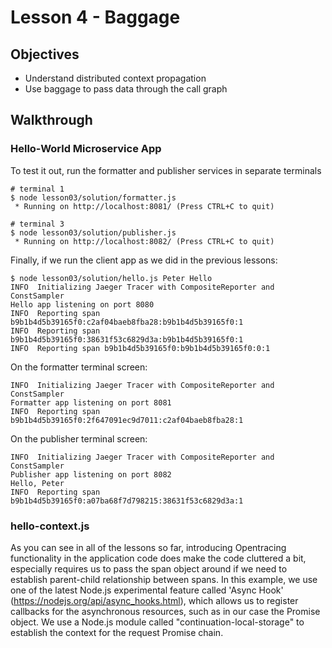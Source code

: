 # Lesson 4 - Baggage

## Objectives

* Understand distributed context propagation
* Use baggage to pass data through the call graph


## Walkthrough

### Hello-World Microservice App


To test it out, run the formatter and publisher services in separate terminals

```
# terminal 1
$ node lesson03/solution/formatter.js
 * Running on http://localhost:8081/ (Press CTRL+C to quit)

# terminal 3
$ node lesson03/solution/publisher.js
 * Running on http://localhost:8082/ (Press CTRL+C to quit)
```


Finally, if we run the client app as we did in the previous lessons:

```
$ node lesson03/solution/hello.js Peter Hello
INFO  Initializing Jaeger Tracer with CompositeReporter and ConstSampler
Hello app listening on port 8080
INFO  Reporting span b9b1b4d5b39165f0:c2af04baeb8fba28:b9b1b4d5b39165f0:1
INFO  Reporting span b9b1b4d5b39165f0:38631f53c6829d3a:b9b1b4d5b39165f0:1
INFO  Reporting span b9b1b4d5b39165f0:b9b1b4d5b39165f0:0:1

```

On the formatter terminal screen:
```
INFO  Initializing Jaeger Tracer with CompositeReporter and ConstSampler
Formatter app listening on port 8081
INFO  Reporting span b9b1b4d5b39165f0:2f647091ec9d7011:c2af04baeb8fba28:1
```

On the publisher terminal screen:
```
INFO  Initializing Jaeger Tracer with CompositeReporter and ConstSampler
Publisher app listening on port 8082
Hello, Peter
INFO  Reporting span b9b1b4d5b39165f0:a07ba68f7d798215:38631f53c6829d3a:1
```

### hello-context.js 
As you can see in all of the lessons so far, introducing Opentracing functionality in the application code does make the code cluttered a bit, especially requires us to pass the span object around if we need to establish parent-child relationship between spans. In this example, we use one of the latest Node.js experimental feature called 'Async Hook' (https://nodejs.org/api/async_hooks.html), which allows us to register callbacks for the asynchronous resources, such as in our case the Promise object. We use a Node.js module called "continuation-local-storage" to establish the context for the request Promise chain. 


